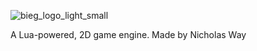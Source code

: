 ![bieg_logo_light_small](https://github.com/niemway/bieg2D/assets/97698343/e020cb93-9b0a-479d-8849-518727d8a330)

A Lua-powered, 2D game engine.
Made by Nicholas Way
